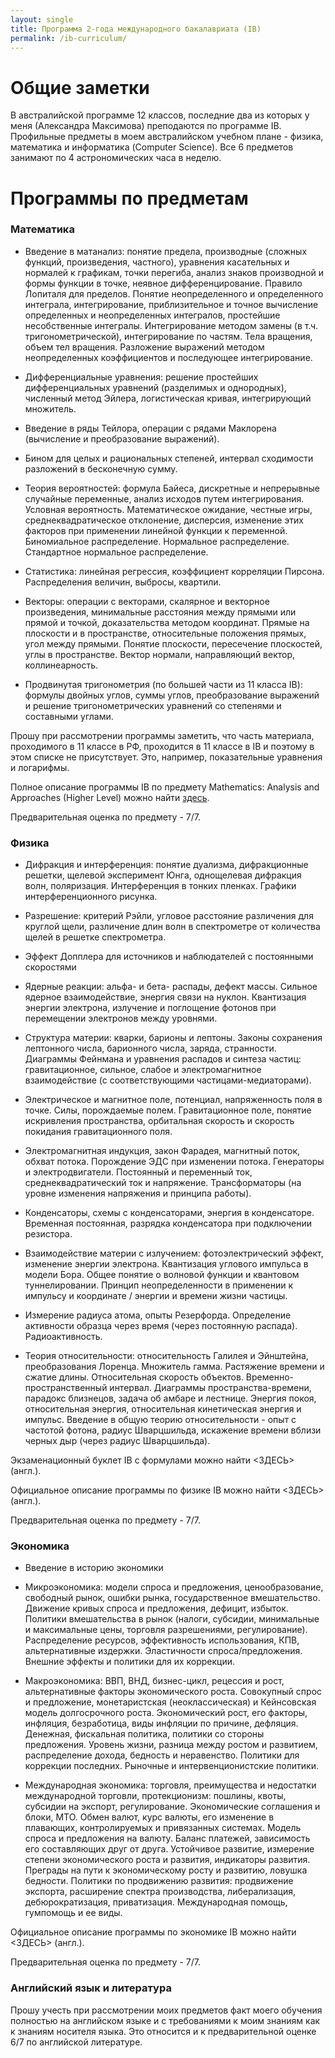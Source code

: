 ```yaml
---
layout: single
title: Программа 2-года международного бакалавриата (IB)
permalink: /ib-curriculum/
---
```


# Общие заметки

В австралийской программе 12 классов, последние два из которых у меня (Александра Максимова) преподаются по программе IB. Профильные предметы в моем австралийском учебном плане - физика, математика и информатика (Computer Science). Все 6 предметов занимают по 4 астрономических часа в неделю.

# Программы по предметам

### Математика

- Введение в матанализ: понятие предела, производные (сложных функций, произведения, частного), уравнения касательных и нормалей к графикам, точки перегиба, анализ знаков производной и формы функции в точке, неявное дифференцирование. Правило Лопиталя для пределов. Понятие неопределенного и определенного интеграла, интегрирование, приблизительное и точное вычисление определенных и неопределенных интегралов, простейшие несобственные интегралы. Интегрирование методом замены (в т.ч. тригонометрической), интегрирование по частям. Тела вращения, объем тел вращения. Разложение выражений методом неопределенных коэффициентов и последующее интегрирование.

- Дифференциальные уравнения: решение простейших дифференциальных уравнений (разделимых и однородных), численный метод Эйлера, логистическая кривая, интегрирующий множитель.

- Введение в ряды Тейлора, операции с рядами Маклорена (вычисление и преобразование выражений).

- Бином для целых и рациональных степеней, интервал сходимости разложений в бесконечную сумму.

- Теория вероятностей: формула Байеса, дискретные и непрерывные случайные переменные, анализ исходов путем интегрирования. Условная вероятность. Математическое ожидание, честные игры, среднеквадратическое отклонение, дисперсия, изменение этих факторов при применении линейной функции к переменной. Биномиальное распределение. Нормальное распределение. Стандартное нормальное распределение.

- Статистика: линейная регрессия, коэффициент корреляции Пирсона. Распределения величин, выбросы, квартили.

- Векторы: операции с векторами, скалярное и векторное произведения, минимальные расстояния между прямыми или прямой и точкой, доказательства методом координат. Прямые на плоскости и в пространстве, относительные положения прямых, угол между прямыми. Понятие плоскости, пересечение плоскостей, углы в пространстве. Вектор нормали, направляющий вектор, коллинеарность.

- Продвинутая тригонометрия (по большей части из 11 класса IB): формулы двойных углов, суммы углов, преобразование выражений и решение тригонометрических уравнений со степенями и составными углами.

Прошу при рассмотрении программы заметить, что часть материала, проходимого в 11 классе в РФ, проходится в 11 классе в IB и поэтому в этом списке не присутствует. Это, например, показательные уравнения и логарифмы.

Полное описание программы IB по предмету Mathematics: Analysis and Approaches (Higher Level) можно найти [здесь](/stuff-place/assets/pdf/syllabus-mathematics.pdf). 

Предварительная оценка по предмету - 7/7.


### Физика

- Дифракция и интерференция: понятие дуализма, дифракционные решетки, щелевой эксперимент Юнга, однощелевая дифракция волн, поляризация. Интерференция в тонких пленках. Графики интерференционного рисунка.

- Разрешение: критерий Рэйли, угловое расстояние различения для круглой щели, различение длин волн в спектрометре от количества щелей в решетке спектрометра.

- Эффект Допплера для источников и наблюдателей с постоянными скоростями

- Ядерные реакции: альфа- и бета- распады, дефект массы. Сильное ядерное взаимодействие, энергия связи на нуклон. Квантизация энергии электрона, излучение и поглощение фотонов при перемещении электронов между уровнями.

- Структура материи: кварки, барионы и лептоны. Законы сохранения лептонного числа, барионного числа, заряда, странности. Диаграммы Фейнмана и уравнения распадов и синтеза частиц: гравитационное, сильное, слабое и электромагнитное взаимодействие (с соответствующими частицами-медиаторами).

- Электрическое и магнитное поле, потенциал, напряженность поля в точке. Силы, порождаемые полем. Гравитационное поле, понятие искривления пространства, орбитальная скорость и скорость покидания гравитационного поля.

- Электромагнитная индукция, закон Фарадея, магнитный поток, обхват потока. Порождение ЭДС при изменении потока. Генераторы и электродвигатели. Постоянный и переменный ток, среднеквадратический ток и напряжение. Трансформаторы (на уровне изменения напряжения и принципа работы).

- Конденсаторы, схемы с конденсаторами, энергия в конденсаторе. Временная постоянная, разрядка конденсатора при подключении резистора.

- Взаимодействие материи с излучением: фотоэлектрический эффект, изменение энергии электрона. Квантизация углового импульса в модели Бора. Общее понятие о волновой функции и квантовом туннелировании. Принцип неопределенности в применении к импульсу и координате / энергии и времени жизни частицы.

- Измерение радиуса атома, опыты Резерфорда. Определение активности образца через время (через постоянную распада). Радиоактивность.

- Теория относительности: относительность Галилея и Эйнштейна, преобразования Лоренца. Множитель гамма. Растяжение времени и сжатие длины. Относительная скорость объектов. Временно-пространственный интервал. Диаграммы пространства-времени, парадокс близнецов, задача об амбаре и лестнице. Энергия покоя, относительная энергия, относительная кинетическая энергия и импульс. Введение в общую теорию относительности - опыт с частотой фотона, радиус Шварцшильда, искажение времени вблизи черных дыр (через радиус Шварцшильда).

Экзаменационный буклет IB с формулами можно найти <ЗДЕСЬ> (англ.).

Официальное описание программы по физике IB можно найти <ЗДЕСЬ> (англ.).

Предварительная оценка по предмету - 7/7.

### Экономика

- Введение в историю экономики

- Микроэкономика: модели спроса и предложения, ценообразование, свободный рынок, ошибки рынка, государственное вмешательство. Движение кривых спроса и предложения, дефицит, избыток. Политики вмешательства в рынок (налоги, субсидии, минимальные и максимальные цены, торговля разрешениями, регулирование). Распределение ресурсов, эффективность использования, КПВ, альтернативные издержки. Эластичности спроса/предложения. Внешние эффекты и политики для их коррекции.

- Макроэкономика: ВВП, ВНД, бизнес-цикл, рецессия и рост, альтернативные факторы экономического роста. Совокупный спрос и предложение, монетаристская (неоклассическая) и Кейнсовская модель долгосрочного роста. Экономический рост, его факторы, инфляция, безработица, виды инфляции по причине, дефляция. Денежная, фискальная политика, политики со стороны предложения. Уровень жизни, разница между ростом и развитием, распределение дохода, бедность и неравенство. Политики для коррекции последних. Рыночные и интервенционистские политики.

- Международная экономика: торговля, преимущества и недостатки международной торговли, протекционизм: пошлины, квоты, субсидии на экспорт, регулирование. Экономические соглашения и блоки, МТО. Обмен валют, курс валюты, его изменение в плавающих, контролируемых и привязанных системах. Модель спроса и предложения на валюту. Баланс платежей, зависимость его составляющих друг от друга. Устойчивое развитие, измерение степени экономического роста и развития, индикаторы развития. Преграды на пути к экономическому росту и развитию, ловушка бедности. Политики по продвижению развития: продвижение экспорта, расширение спектра производства, либерализация, дебюрократизация, приватизация. Международная помощь, гумпомощь и ее виды. 

Официальное описание программы по экономике IB можно найти <ЗДЕСЬ> (англ.).

Предварительная оценка по предмету - 7/7.

### Английский язык и литература

Прошу учесть при рассмотрении моих предметов факт моего обучения полностью на английском языке и с требованиями к моим знаниям как к знаниям носителя языка. Это относится и к предварительной оценке 6/7 по английской литературе.
